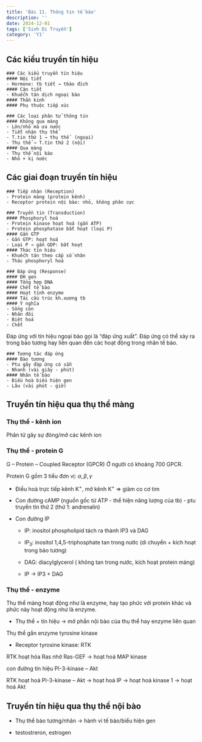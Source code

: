 ```yaml
---
title: 'Bài 11. Thông tin tế bào'
description: ''
date: 2024-12-01
tags: ['Sinh Di Truyền']
category: 'Y1'
---
```


## Các kiểu truyền tín hiệu

```markmap
### Các kiểu truyền tín hiệu
#### Nội tiết
- Hormone: tb tiết → tbào đích
#### Cận tiết
- Khuếch tán dịch ngoại bào
#### Thần kinh
#### Phụ thuộc tiếp xúc
```

```markmap
### Các loại phân tử thông tin
#### Không qua màng
- Lớn/nhỏ mà ưa nước
- Tiết nhận thụ thể
- T.tin thứ 1 → thụ thể  (ngoại)
- Thụ thể → T.tin thứ 2 (nội)
#### Qua màng
- Thụ thể nội bào
- Nhỏ + kị nước
```

## Các giai đoạn truyền tín hiệu

```markmap
### Tiếp nhận (Reception)
- Protein màng (protein kênh)
- Receptor protein nội bào: nhỏ, không phân cực
```

```markmap
### Truyền tin (Transduction)
#### Phosphoryl hoá
- Protein kinase hoạt hoá (gắn ATP)
- Protein phosphatase bất hoạt (loại P)
#### Gắn GTP
- Gắn GTP: hoạt hoá
- Loại P → gắn GDP: bất hoạt
#### Thác tín hiệu
- Khuếch tán theo cấp số nhân
- Thác phosphoryl hoá
```

```markmap
### Đáp ứng (Response)
#### ĐH gen
#### Tổng hợp DNA
#### Chết tế bào
#### Hoạt tính enzyme
#### Tái cấu trúc kh.xương tb
#### Ý nghĩa
- Sống còn
- Nhân đôi
- Biệt hoá
- Chết
```

Đáp ứng với tín hiệu ngoại bào gọi là “đáp ứng xuất”.
Đáp ứng có thể xảy ra trong bào tương hay liên quan đến các hoạt động trong nhân tế bào.

```markmap
### Tương tác đáp ứng
#### Bào tương
- Ptu gây đáp ứng có sẵn
- Nhanh (vài giây - phút)
#### Nhân tế bào
- Điều hoà biểu hiện gen
- Lâu (vài phút - giờ)
```

## Truyền tín hiệu qua thụ thể màng

### Thụ thế - kênh ion

Phân tử gây sự đóng/mở các kênh ion

### Thụ thế - protein G

G – Protein – Coupled Receptor (GPCR)
Ở người có khoảng 700 GPCR.

Protein G gồm 3 tiểu đơn vị: $\alpha, \beta, \gamma$

* Điều hoà trực tiếp kênh K<sup>+</sup>, mở kênh K<sup>+</sup> => giảm co cơ tim

* Con đường cAMP (nguồn gốc từ ATP - thể hiện năng lượng của tb) - ptu truyền tin thứ 2 (thứ 1: andrenalin)

* Con đường IP

  * IP: inositol phospholipid tách ra thành IP3 và DAG

  * IP<sub>3</sub>: inositol 1,4,5-triphosphate tan trong nước (di chuyển + kích hoạt trong bào tương)

  * DAG: diacylglycerol ( không tan trong nước, kích hoạt protein màng)

  * IP → IP3 + DAG

### Thụ thể - enzyme

Thụ thể màng hoạt động như là enzyme, hay tạo phức với protein khác và phức này hoạt động như là enzyme.

* Thụ thể + tín hiệu → mở phần nội bào của thụ thể hay enzyme liên quan

Thụ thể gắn enzyme tyrosine kinase

* Receptor tyrosine kinase: RTK

RTK hoạt hóa Ras nhờ Ras-GEF → hoạt hoá MAP kinase

con đường tín hiệu PI-3-kinase – Akt

RTK hoạt hoá PI-3-kinase – Akt → hoạt hoá IP → hoạt hoá kinase 1 → hoạt hoá Akt

## Truyền tín hiệu qua thụ thể nội bào

* Thụ thể bào tương/nhân → hành vi tế bào/biểu hiện gen

* testostreron, estrogen
